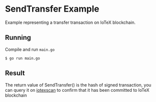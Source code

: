 # SendTransfer Example

Example representing a transfer transaction on IoTeX blockchain.

## Running

Compile and run `main.go`

```
$ go run main.go
```

## Result
The return value of SendTransfer() is the hash of signed transaction, you can query it on [iotexscan](https://www.iotexscan.io) to confirm that it has been committed to IoTeX blockchain

